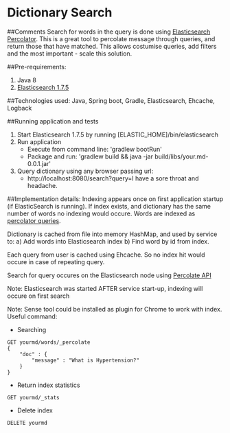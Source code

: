 # Dictionary Search

##Comments
Search for words in the query is done using [Elasticsearch Percolator](https://www.elastic.co/guide/en/elasticsearch/reference/current/search-percolate.html). This is a great tool to percolate message through queries, and return those that have matched. This allows costumise queries, add filters and the most important - scale this solution.

##Pre-requirements:

1.	Java 8
2.  [Elasticsearch 1.7.5](https://www.elastic.co/downloads/past-releases/elasticsearch-1-7-5)

##Technologies used:
Java, Spring boot, Gradle, Elasticsearch, Ehcache, Logback

##Running application and tests

1. Start Elasticsearch 1.7.5 by running [ELASTIC_HOME]/bin/elasticsearch
2. Run application
    - Execute from command line: 'gradlew bootRun'
    - Package and run: 'gradlew build && java -jar build/libs/your.md-0.0.1.jar'
3. Query dictionary using any browser passing url:
    - http://localhost:8080/search?query=I have a sore throat and headache.

##Implementation details:
Indexing appears once on first application startup (if ElasticSearch is running). If index exists, and dictionary has the same number of words no indexing would occure. Words are indexed as [percolator queries](https://www.elastic.co/guide/en/elasticsearch/reference/current/search-percolate.html#_indexing_percolator_queries).

Dictionary is cached from file into memory HashMap, and used by service to: a) Add words into Elasticsearch index b) Find word by id from index.

Each query from user is cached using Ehcache. So no index hit would occure in case of repeating query.

Search for query occures on the Elasticsearch node using [Percolate API](https://www.elastic.co/guide/en/elasticsearch/reference/current/search-percolate.html#_percolate_api)

Note: Elasticsearch was started AFTER service start-up, indexing will occure on first search

Note: Sense tool could be installed as plugin for Chrome to work with index. Useful command:
- Searching
```
GET yourmd/words/_percolate
{
    "doc" : {
        "message" : "What is Hypertension?"
    }
}
```

- Return index statistics
``` 
GET yourmd/_stats
```

- Delete index
```
DELETE yourmd
```
